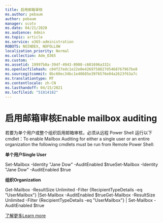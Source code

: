 ```yaml
---
title: 启用邮箱审核
ms.author: pebaum
author: pebaum
manager: scotv
ms.date: 04/21/2020
ms.audience: Admin
ms.topic: article
ms.service: o365-administration
ROBOTS: NOINDEX, NOFOLLOW
localization_priority: Normal
ms.collection: Adm_O365
ms.custom: ''
ms.assetid: 19997b0a-394f-4943-8908-c601696a332c
ms.openlocfilehash: c04f27edc1e22e0e4269758827d5468767967be8
ms.sourcegitcommit: 8bc60ec34bc1e40685e3976576e04a2623f63a7c
ms.translationtype: MT
ms.contentlocale: zh-CN
ms.lasthandoff: 04/15/2021
ms.locfileid: "51814182"
---
```

# <a name="enable-mailbox-auditing"></a><span data-ttu-id="4472c-102">启用邮箱审核</span><span class="sxs-lookup"><span data-stu-id="4472c-102">Enable mailbox auditing</span></span>

<span data-ttu-id="4472c-103">若要为单个用户或整个组织启用邮箱审核，必须从远程 Power Shell 运行以下 cmdlet：</span><span class="sxs-lookup"><span data-stu-id="4472c-103">To enable Mailbox Auditing for either a single user or an entire organization the following cmdlets must be run from Remote Power Shell:</span></span>
  
 <span data-ttu-id="4472c-104">**单个用户**</span><span class="sxs-lookup"><span data-stu-id="4472c-104">**Single User**</span></span>
  
<span data-ttu-id="4472c-105">Set-Mailbox -Identity "Jane Dow" -AuditEnabled $true</span><span class="sxs-lookup"><span data-stu-id="4472c-105">Set-Mailbox -Identity "Jane Dow" -AuditEnabled $true</span></span>
  
 <span data-ttu-id="4472c-106">**组织**</span><span class="sxs-lookup"><span data-stu-id="4472c-106">**Organization**</span></span>
  
<span data-ttu-id="4472c-107">Get-Mailbox -ResultSize Unlimited -Filter {RecipientTypeDetails -eq "UserMailbox"} |Set-Mailbox -AuditEnabled $true</span><span class="sxs-lookup"><span data-stu-id="4472c-107">Get-Mailbox -ResultSize Unlimited -Filter {RecipientTypeDetails -eq "UserMailbox"} | Set-Mailbox -AuditEnabled $true</span></span>
  
[<span data-ttu-id="4472c-108">了解更多</span><span class="sxs-lookup"><span data-stu-id="4472c-108">Learn more</span></span>](https://docs.microsoft.com/microsoft-365/compliance/enable-mailbox-auditing)
  

